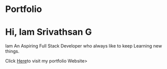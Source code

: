 # Portfolio
<h1>Hi, Iam Srivathsan G</h1>
Iam An Aspiring Full Stack Developer who always like to keep Learning new things.

Click <a href="https://srivat2001.github.io/Portfolio/" target="_blank">Here</a>to visit my portfolio Website>

